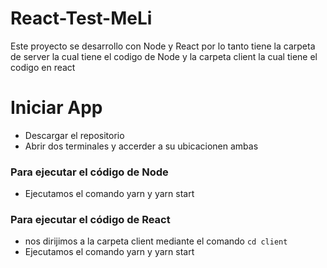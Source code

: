 # React-Test-MeLi
Este proyecto se desarrollo con Node y React por lo tanto tiene la carpeta de server la cual tiene el codigo de Node y la carpeta client la cual tiene el codigo en react

# Iniciar App
- Descargar el repositorio
- Abrir dos terminales y accerder a su ubicacionen ambas
### Para ejecutar el código de Node
- Ejecutamos el comando yarn y yarn start
### Para ejecutar el código de React
- nos dirijimos a la carpeta client mediante el comando `cd client`
- Ejecutamos el comando yarn y yarn start
